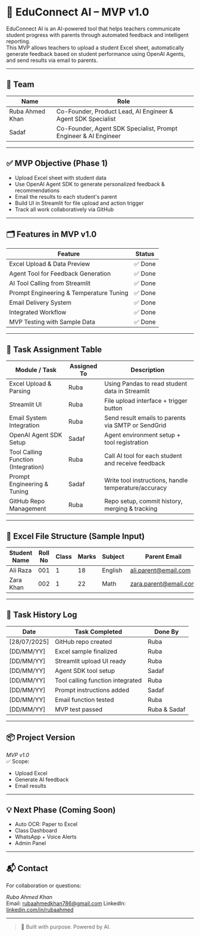 
# 📘 EduConnect AI – MVP v1.0

EduConnect AI is an AI-powered tool that helps teachers communicate student progress with parents through automated feedback and intelligent reporting.  
This MVP allows teachers to upload a student Excel sheet, automatically generate feedback based on student performance using OpenAI Agents, and send results via email to parents.

---

## 👥 Team

| Name               | Role                                                  |
|--------------------|-------------------------------------------------------|
| Ruba Ahmed Khan    | Co-Founder, Product Lead, AI Engineer & Agent SDK Specialist       |
| Sadaf              | Co-Founder, Agent SDK Specialist, Prompt Engineer & AI Engineer    |

---

## ✅ MVP Objective (Phase 1)

- Upload Excel sheet with student data
- Use OpenAI Agent SDK to generate personalized feedback & recommendations
- Email the results to each student's parent
- Build UI in Streamlit for file upload and action trigger
- Track all work collaboratively via GitHub

---

## 🗂️ Features in MVP v1.0

| Feature                             | Status |
|-------------------------------------|--------|
| Excel Upload & Data Preview         | ✅ Done |
| Agent Tool for Feedback Generation  |✅ Done   |
| AI Tool Calling from Streamlit      | ✅ Done  |
| Prompt Engineering & Temperature Tuning | ✅ Done |
| Email Delivery System               | ✅ Done |
| Integrated Workflow                 | ✅ Done |
| MVP Testing with Sample Data        | ✅ Done |

---

## 🔧 Task Assignment Table

| Module / Task                        | Assigned To | Description |
|-------------------------------------|-------------|-------------|
| Excel Upload & Parsing              | Ruba        | Using Pandas to read student data in Streamlit |
| Streamlit UI                        | Ruba        | File upload interface + trigger button |
| Email System Integration            | Ruba        | Send result emails to parents via SMTP or SendGrid |
| OpenAI Agent SDK Setup              | Sadaf       | Agent environment setup + tool registration |
| Tool Calling Function (Integration) | Ruba        | Call AI tool for each student and receive feedback |
| Prompt Engineering & Tuning         | Sadaf       | Write tool instructions, handle temperature/accuracy |
| GitHub Repo Management              | Ruba        | Repo setup, commit history, merging & tracking |

---

## 📁 Excel File Structure (Sample Input)

| Student Name | Roll No | Class | Marks | Subject | Parent Email            |
|--------------|---------|-------|-------|---------|--------------------------|
| Ali Raza     | 001     | 1     | 18    | English | ali.parent@email.com     |
| Zara Khan    | 002     | 1     | 22    | Math    | zara.parent@email.com    |

---

## 🔄 Task History Log

| Date       | Task Completed                  | Done By |
|------------|----------------------------------|---------|
| [28/07/2025] | GitHub repo created              | Ruba    |
| [DD/MM/YY] | Excel sample finalized           | Ruba    |
| [DD/MM/YY] | Streamlit upload UI ready        | Ruba    |
| [DD/MM/YY] | Agent SDK tool setup             | Sadaf   |
| [DD/MM/YY] | Tool calling function integrated | Ruba    |
| [DD/MM/YY] | Prompt instructions added        | Sadaf   |
| [DD/MM/YY] | Email function tested            | Ruba    |
| [DD/MM/YY] | MVP test passed                  | Ruba & Sadaf |

---

## 📦 Project Version

*MVP v1.0*  
✅ Scope:  
- Upload Excel  
- Generate AI feedback  
- Email results

---

## 💡 Next Phase (Coming Soon)

- Auto OCR: Paper to Excel  
- Class Dashboard  
- WhatsApp + Voice Alerts  
- Admin Panel

---

## 📬 Contact

For collaboration or questions:

*Ruba Ahmed Khan*  
Email: rubaahmedkhan786@gmail.com 
LinkedIn: [linkedin.com/in/rubaahmed](https://linkedin.com/in/rubaukhan)

---

> 🧠 Built with purpose. Powered by AI.
